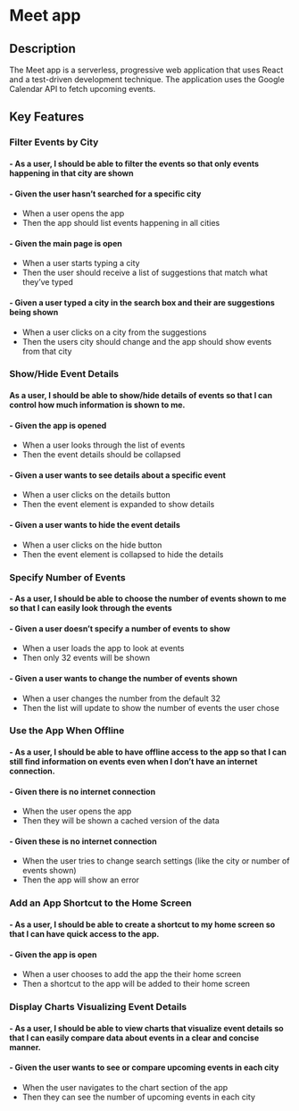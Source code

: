 # Meet app

## Description
The Meet app is a serverless, progressive web application that uses React and a
test-driven development technique. The application uses the Google
Calendar API to fetch upcoming events.

## Key Features

### Filter Events by City

#### - As a user, I should be able to filter the events so that only events happening in that city are shown

#### - Given the user hasn’t searched for a specific city
  - When a user opens the app
  - Then the app should list events happening in all cities

#### - Given the main page is open
- When a user starts typing a city
- Then the user should receive a list of suggestions that match what they’ve typed

#### - Given a user typed a city in the search box and their are suggestions being shown
- When a user clicks on a city from the suggestions
- Then the users city should change and the app should show events from that city


### Show/Hide Event Details

#### As a user, I should be able to show/hide details of events so that I can control how much information is shown to me.

#### - Given the app is opened
- When a user looks through the list of events
- Then the event details should be collapsed

#### - Given a user wants to see details about a specific event
- When a user clicks on the details button
- Then the event element is expanded to show details

#### - Given a user wants to hide the event details
- When a user clicks on the hide button
- Then the event element is collapsed to hide the details


### Specify Number of Events

#### - As a user, I should be able to choose the number of events shown to me so that I can easily look through the events 

#### - Given a user doesn’t specify a number of events to show
- When a user loads the app to look at events
- Then only 32 events will be shown

#### - Given a user wants to change the number of events shown
- When a user changes the number from the default 32
- Then the list will update to show the number of events the user chose


### Use the App When Offline

#### - As a user, I should be able to have offline access to the app so that I can still find information on events even when I don’t have an internet connection.

#### - Given there is no internet connection
- When the user opens the app
- Then they will be shown a cached version of the data

#### - Given these is no internet connection
- When the user tries to change search settings (like the city or number of events shown)
- Then the app will show an error


### Add an App Shortcut to the Home Screen

#### - As a user, I should be able to create a shortcut to my home screen so that I can have quick access to the app.

#### - Given the app is open
- When a user chooses to add the app the their home screen
- Then a shortcut to the app will be added to their home screen


### Display Charts Visualizing Event Details

#### - As a user, I should be able to view charts that visualize event details so that I can easily compare data about events in a clear and concise manner.

#### - Given the user wants to see or compare upcoming events in each city
- When the user navigates to the chart section of the app
- Then they can see the number of upcoming events in each city
